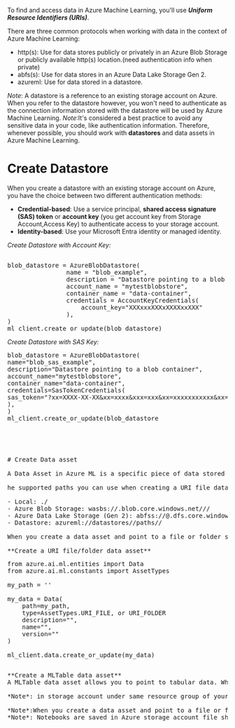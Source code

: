 To find and access data in Azure Machine Learning, you'll use ***Uniform Resource Identifiers (URIs)***.

There are three common protocols when working with data in the context of Azure Machine Learning:

- http(s): Use for data stores publicly or privately in an Azure Blob Storage or publicly available http(s) location.(need authentication info when private)
- abfs(s): Use for data stores in an Azure Data Lake Storage Gen 2.
- azureml: Use for data stored in a datastore.

*Note*: A datastore is a reference to an existing storage account on Azure. When you refer to the datastore however, you won't need to authenticate as the connection information stored with the datastore will be used by Azure Machine Learning.
*Note*:It's considered a best practice to avoid any sensitive data in your code, like authentication information. Therefore, whenever possible, you should work with __datastores__ and data assets in Azure Machine Learning. 

# Create Datastore
When you create a datastore with an existing storage account on Azure, you have the choice between two different authentication methods:

- **Credential-based**: Use a service principal, __shared access signature (SAS) token__ or __account key__ (you get account key from Storage Account,Access Key) to authenticate access to your storage account.
- **Identity-based**: Use your Microsoft Entra identity or managed identity.

*Create Datastore with Account Key:*
<pre>

blob_datastore = AzureBlobDatastore(
    			name = "blob_example",
    			description = "Datastore pointing to a blob container",
    			account_name = "mytestblobstore",
    			container_name = "data-container",
    			credentials = AccountKeyCredentials(
        			account_key="XXXxxxXXXxXXXXxxXXX"
    			),
)
ml_client.create_or_update(blob_datastore)
</pre>

*Create Datastore with SAS Key:*
<pre>
blob_datastore = AzureBlobDatastore(
name="blob_sas_example",
description="Datastore pointing to a blob container",
account_name="mytestblobstore",
container_name="data-container",
credentials=SasTokenCredentials(
sas_token="?xx=XXXX-XX-XX&xx=xxxx&xxx=xxx&xx=xxxxxxxxxxx&xx=XXXX-XX-XXXXX:XX:XXX&xx=XXXX-XX-XXXXX:XX:XXX&xxx=xxxxx&xxx=XXxXXXxxxxxXXXXXXXxXxxxXXXXXxxXXXXXxXXXXxXXXxXXxXX"
),
)
ml_client.create_or_update(blob_datastore
<pre>




# Create Data asset

A Data Asset in Azure ML is a specific piece of data stored in a Datastore. Creating a Data Asset is useful when you want to organize and version specific datasets and track their metadata.

he supported paths you can use when creating a URI file data asset are:

- Local: ./<path>
- Azure Blob Storage: wasbs://<account_name>.blob.core.windows.net/<container_name>/<folder>/<file>
- Azure Data Lake Storage (Gen 2): abfss://<file_system>@<account_name>.dfs.core.windows.net/<folder>/<file>
- Datastore: azureml://datastores/<datastore_name>/paths/<folder>/<file>

When you create a data asset and point to a file or folder stored on your local device, a copy of the file or folder will be uploaded to the default datastore workspaceblobstore.

**Create a URI file/folder data asset**
<pre>
from azure.ai.ml.entities import Data
from azure.ai.ml.constants import AssetTypes

my_path = '<supported-path>'

my_data = Data(
    path=my_path,
    type=AssetTypes.URI_FILE, or URI_FOLDER
    description="<description>",
    name="<name>",
    version="<version>"
)

ml_client.data.create_or_update(my_data)
<pre>

**Create a MLTable data asset**
A MLTable data asset allows you to point to tabular data. When you create a MLTable data asset, you specify the schema definition to read the data.

*Note*: in storage account under same resource group of your workspace you can find default container for data assets: __azureml-blobstore-…__ 

*Note*:When you create a data asset and point to a file or folder stored on your local device, a copy of the file or folder will be uploaded to the default datastore workspaceblobstore
*Note*: Notebooks are saved in Azure storage account file shared